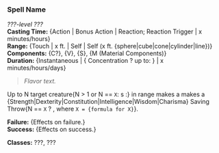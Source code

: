### Spell Name  
*???-level ???*  
**Casting Time:** {Action | Bonus Action | Reaction; Reaction Trigger | x minutes/hours}  
**Range:** {Touch | x ft. | Self | Self (x ft. {sphere|cube|cone|cylinder|line})}  
**Components:** {C?}, {V}, {S}, {M (Material Components)}  
**Duration:** {Instantaneous | { Concentration ? up to: } | x minutes/hours/days}  

> *Flavor text.*

Up to N target creature{N > 1 or N == `X`: s :} in range makes a makes a {Strength|Dexterity|Constitution|Intelligence|Wisdom|Charisma} Saving Throw{N == `X` ? , where `X = {formula for X}`}.

**Failure:** {Effects on failure.}  
**Success:** {Effects on success.}  

**Classes:** ???, ???